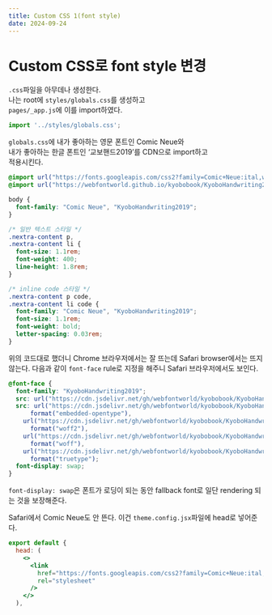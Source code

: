 ```yaml
---
title: Custom CSS 1(font style)
date: 2024-09-24
---
```

# Custom CSS로 font style 변경
`.css`파일을 아무데나 생성한다.  
나는 root에 `styles/globals.css`를 생성하고  
`pages/_app.js`에 이를 import하였다.  

```js
import '../styles/globals.css';
```

`globals.css`에 내가 좋아하는 영문 폰트인 Comic Neue와  
내가 좋아하는 한글 폰트인 ‘교보핸드2019’를 CDN으로 import하고  
적용시킨다.  

```css
@import url("https://fonts.googleapis.com/css2?family=Comic+Neue:ital,wght@0,300;0,400;0,700;1,300;1,400;1,700&display=swap");
@import url("https://webfontworld.github.io/kyobobook/KyoboHandwriting2019.css");

body {
  font-family: "Comic Neue", "KyoboHandwriting2019";
}

/* 일반 텍스트 스타일 */
.nextra-content p,
.nextra-content li {
  font-size: 1.1rem;
  font-weight: 400;
  line-height: 1.8rem;
}

/* inline code 스타일 */
.nextra-content p code,
.nextra-content li code {
  font-family: "Comic Neue", "KyoboHandwriting2019";
  font-size: 1.1rem;
  font-weight: bold;
  letter-spacing: 0.03rem;
}
```

위의 코드대로 했더니 Chrome 브라우저에서는 잘 뜨는데
Safari browser에서는 뜨지 않는다.
다음과 같이 `font-face` rule로 지정을 해주니 Safari 브라우저에서도 보인다.

```css
@font-face {
  font-family: "KyoboHandwriting2019";
  src: url("https://cdn.jsdelivr.net/gh/webfontworld/kyobobook/KyoboHandwriting2019.eot");
  src: url("https://cdn.jsdelivr.net/gh/webfontworld/kyobobook/KyoboHandwriting2019.eot?#iefix")
      format("embedded-opentype"),
    url("https://cdn.jsdelivr.net/gh/webfontworld/kyobobook/KyoboHandwriting2019.woff2")
      format("woff2"),
    url("https://cdn.jsdelivr.net/gh/webfontworld/kyobobook/KyoboHandwriting2019.woff")
      format("woff"),
    url("https://cdn.jsdelivr.net/gh/webfontworld/kyobobook/KyoboHandwriting2019.ttf")
      format("truetype");
  font-display: swap;
}
```

`font-display: swap`은 폰트가 로딩이 되는 동안 fallback font로 일단 rendering 되는 것을 보장해준다.

Safari에서 Comic Neue도 안 뜬다.
이건 `theme.config.jsx`파일에 head로 넣어준다.

```jsx
export default {
  head: (
    <>
      <link
        href="https://fonts.googleapis.com/css2?family=Comic+Neue:ital,wght@0,300;0,400;0,700;1,300;1,400;1,700&display=swap"
        rel="stylesheet"
      />
    </>
  ),
```

